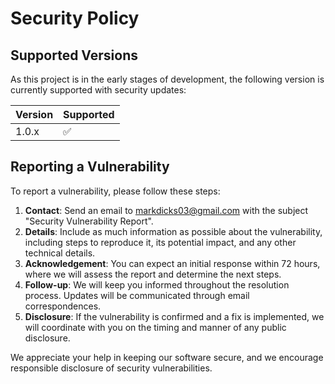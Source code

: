 # Security Policy

## Supported Versions

As this project is in the early stages of development, the following version is currently supported with security updates:

| Version | Supported          |
| ------- | ------------------ |
| 1.0.x   | :white_check_mark: |

## Reporting a Vulnerability

To report a vulnerability, please follow these steps:

1. **Contact**: Send an email to [markdicks03@gmail.com](mailto:markdicks03@gmail.com) with the subject "Security Vulnerability Report".
2. **Details**: Include as much information as possible about the vulnerability, including steps to reproduce it, its potential impact, and any other technical details.
3. **Acknowledgement**: You can expect an initial response within 72 hours, where we will assess the report and determine the next steps.
4. **Follow-up**: We will keep you informed throughout the resolution process. Updates will be communicated through email correspondences.
5. **Disclosure**: If the vulnerability is confirmed and a fix is implemented, we will coordinate with you on the timing and manner of any public disclosure.

We appreciate your help in keeping our software secure, and we encourage responsible disclosure of security vulnerabilities.
